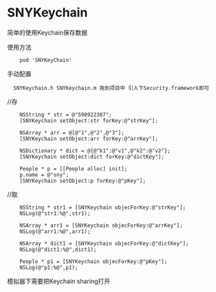 # SNYKeychain

简单的使用Keychain保存数据

使用方法

        pod 'SNYKeyChain'

手动配置
      
      SNYKeychain.h SNYKeychain.m 拖到项目中 引入下Security.framework即可
        

//存

        NSString * str = @"598922307";
        [SNYKeychain setObject:str forKey:@"strKey"];

        NSArray * arr = @[@"1",@"2",@"3"];
        [SNYKeychain setObject:arr forKey:@"arrKey"];

        NSDictionary * dict = @{@"k1":@"v1",@"k2":@"v2"};
        [SNYKeychain setObject:dict forKey:@"dictKey"];

        People * p = [[People alloc] init];
        p.name = @"sny";
        [SNYKeychain setObject:p forKey:@"pKey"];

//取

        NSString * str1 = [SNYKeychain objecForKey:@"strKey"];
        NSLog(@"str1:%@",str1);

        NSArray * arr1 = [SNYKeychain objecForKey:@"arrKey"];
        NSLog(@"arr1:%@",arr1);

        NSArray * dict1 = [SNYKeychain objecForKey:@"dictKey"];
        NSLog(@"dict1:%@",dict1);

        People * p1 = [SNYKeychain objecForKey:@"pKey"];
        NSLog(@"p1:%@",p1);

模拟器下需要把Keychain sharing打开
